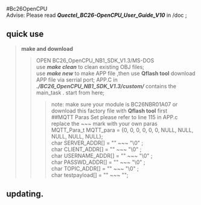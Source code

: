 #Bc26OpenCPU    
Advise: Please read ***Quectel_BC26-OpenCPU_User_Guide_V10*** in /doc ;
## quick use     
>**make and download**      
>> OPEN BC26_OpenCPU_NB1_SDK_V1.3/MS-DOS      
>> use ***make clean*** to clean existing OBJ files;    
>> use ***make new*** to make APP file ,then use **Qflash tool** download APP file via serrial port; 
>> APP.C in ***./BC26_OpenCPU_NB1_SDK_V1.3/custom/***  contains the main_task . start from here;  
>>> note: make sure your module is BC26NBR01A07 or download this factory file with **Qflash tool** first    
##MQTT Paras Set
please refer to line 115 in APP.c replace the ~~~ mark with your own paras     
>MQTT_Para_t MQTT_para = {0, 0, 0, 0, 0, 0, NULL, NULL, NULL, NULL, NULL};      
>char SERVER_ADDR[] = "\" ~~~ \"\0" ;     
>char CLIENT_ADDR[] = "\" ~~~ \"\0" ;    
>char USERNAME_ADDR[] = "\" ~~~ \"\0" ;    
>char PASSWD_ADDR[] = "\" ~~~ \"\0" ;    
>char TOPIC_ADDR[] = "\" ~~~ \"\0" ;   
>char testpayload[] = "\" ~~~ \"";   

## updating.
